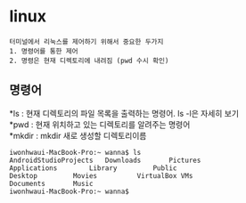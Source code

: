 # linux

``````````
터미널에서 리눅스를 제어하기 위해서 중요한 두가지
1. 명령어를 통한 제어
2. 명령은 현재 디렉토리에 내려짐 (pwd 수시 확인)
````````````

## 명령어
*ls : 현재 디렉토리의 파일 목록을 출력하는 명령어. ls -l은 자세히 보기  
*pwd : 현재 위치하고 있는 디렉토리를 알려주는 명령어  
*mkdir : mkdir 새로 생성할 디렉토리이름  

```linux
iwonhwaui-MacBook-Pro:~ wanna$ ls
AndroidStudioProjects	Downloads		Pictures
Applications		Library			Public
Desktop			Movies			VirtualBox VMs
Documents		Music
iwonhwaui-MacBook-Pro:~ wanna$
```
